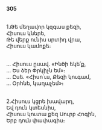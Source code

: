 **305**

\
1.Թե մեղավոր կզգաս քեզի,\
Հիսուս կներե,\
Թե վերք ունիս սրտիդ վրա,\
Հիսուս կամոքե։

\
 ... Հիսուս ըսավ. «Ինծի եկե՛ք,\
 ... Ես ձեր Փրկիչն եմ»։\
 ... Ըսե. «Հիսո՛ւս, Քեզի կուգամ,\
 ... Օրհնե, կաղաչեմ»։

\
2.Հիսուս կցրե խավարդ,\
Եվ դուն կտեսնիս,\
Հիսուս կուտա քեզ Սուրբ Հոգին,\
Երբ դուն փափագիս։
